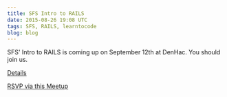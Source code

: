 ```yaml
---
title: SFS Intro to RAILS
date: 2015-08-26 19:08 UTC
tags: SFS, RAILS, learntocode
blog: blog
---
```

SFS' Intro to RAILS is coming up on September 12th at DenHac. You should join us.

[Details](http://www.sofree.us/2015/06/sffs-september-a-gentle-hands-on-introduction-to-rails-by-will-sterling/)

[RSVP via this Meetup](http://www.meetup.com/denhac-hackerspace/events/224364401/)

